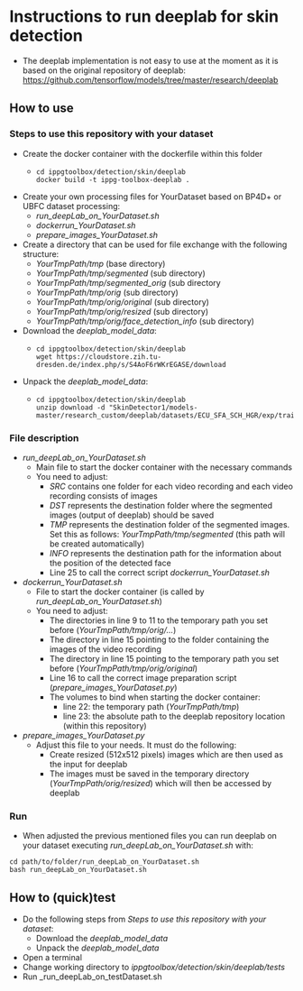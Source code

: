 # Instructions to run deeplab for skin detection

- The deeplab implementation is not easy to use at the moment as it is based on the original repository of deeplab: https://github.com/tensorflow/models/tree/master/research/deeplab

## How to use

### Steps to use this repository with your dataset

- Create the docker container with the dockerfile within this folder
  - ```shell´´´
    cd ippgtoolbox/detection/skin/deeplab
    docker build -t ippg-toolbox-deeplab .
    ```
- Create your own processing files for YourDataset based on BP4D+ or UBFC dataset processing:
  - _run_deepLab_on_YourDataset.sh_
  - _dockerrun_YourDataset.sh_
  - _prepare_images_YourDataset.sh_
- Create a directory that can be used for file exchange with the following structure:
  - _YourTmpPath/tmp_ (base directory)
  - _YourTmpPath/tmp/segmented_ (sub directory)
  - _YourTmpPath/tmp/segmented_orig_ (sub directory
  - _YourTmpPath/tmp/orig_ (sub directory)
  - _YourTmpPath/tmp/orig/original_ (sub directory)
  - _YourTmpPath/tmp/orig/resized_ (sub directory)
  - _YourTmpPath/tmp/orig/face_detection_info_ (sub directory)
- Download the _deeplab_model_data_:
  - ```shell´´´
    cd ippgtoolbox/detection/skin/deeplab
    wget https://cloudstore.zih.tu-dresden.de/index.php/s/S4AoF6rWKrEGASE/download
    ```
- Unpack the _deeplab_model_data_:
  - ```shell´´´
    cd ippgtoolbox/detection/skin/deeplab
    unzip download -d "SkinDetector1/models-master/research_custom/deeplab/datasets/ECU_SFA_SCH_HGR/exp/train_on_train_set/train/ECU_SFA_SCH_HGR,train_rot_gaussian,VOC_trainval,14,False,0.003,0.0,41851,momentum,None,rot_gaussian,6,6"
    ```

### File description

- _run_deepLab_on_YourDataset.sh_
  - Main file to start the docker container with the necessary commands
  - You need to adjust:
    - _SRC_ contains one folder for each video recording and each video recording consists of images
    - _DST_ represents the destination folder where the segmented images (output of deeplab) should be saved
    - _TMP_ represents the destination folder of the segmented images. Set this as follows: _YourTmpPath/tmp/segmented_ (this path will be created automatically)
    - _INFO_ represents the destination path for the information about the position of the detected face
    - Line 25 to call the correct script _dockerrun_YourDataset.sh_
- _dockerrun_YourDataset.sh_
  - File to start the docker container (is called by _run_deepLab_on_YourDataset.sh_)
  - You need to adjust:
    - The directories in line 9 to 11 to the temporary path you set before (_YourTmpPath/tmp/orig/..._)
    - The directory in line 15 pointing to the folder containing the images of the video recording
    - The directory in line 15 pointing to the temporary path you set before (_YourTmpPath/tmp/orig/original_)
    - Line 16 to call the correct image preparation script (_prepare_images_YourDataset.py_)
    - The volumes to bind when starting the docker container:
      - line 22: the temporary path (_YourTmpPath/tmp_)
      - line 23: the absolute path to the deeplab repository location (within this repository)
- _prepare_images_YourDataset.py_
  - Adjust this file to your needs. It must do the following:
    - Create resized (512x512 pixels) images which are then used as the input for deeplab
    - The images must be saved in the temporary directory (_YourTmpPath/orig/resized_) which will then be accessed by deeplab

### Run

- When adjusted the previous mentioned files you can run deeplab on your dataset executing _run_deepLab_on_YourDataset.sh_ with:

```shell´´´
cd path/to/folder/run_deepLab_on_YourDataset.sh
bash run_deepLab_on_YourDataset.sh
```

## How to (quick)test

- Do the following steps from _Steps to use this repository with your dataset_:
  - Download the _deeplab_model_data_
  - Unpack the _deeplab_model_data_
- Open a terminal
- Change working directory to _ippgtoolbox/detection/skin/deeplab/tests_
- Run \_run_deepLab_on_testDataset.sh
